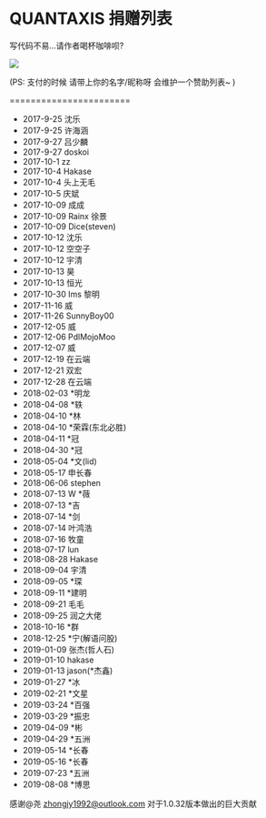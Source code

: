 # QUANTAXIS 捐赠列表

写代码不易...请作者喝杯咖啡呗?


![](http://pic.yutiansut.com/alipay.png)

(PS: 支付的时候 请带上你的名字/昵称呀 会维护一个赞助列表~ )

=======================

- 2017-9-25 沈乐
- 2017-9-25 许海涵
- 2017-9-27 吕少麟
- 2017-9-27 doskoi
- 2017-10-1 zz
- 2017-10-4 Hakase
- 2017-10-4 头上无毛
- 2017-10-5 庆斌
- 2017-10-09 成成
- 2017-10-09 Rainx 徐景
- 2017-10-09 Dice(steven)
- 2017-10-12 沈乐
- 2017-10-12 空空子
- 2017-10-12 宇清
- 2017-10-13 昊
- 2017-10-13 恒光
- 2017-10-30 Ims 黎明
- 2017-11-16 威
- 2017-11-26 SunnyBoy00
- 2017-12-05 威
- 2017-12-06 PdlMojoMoo
- 2017-12-07 威
- 2017-12-19 在云端
- 2017-12-21 双宏
- 2017-12-28 在云端
- 2018-02-03 *明龙
- 2018-04-08 *轶
- 2018-04-10 *林
- 2018-04-10 *荣霖(东北必胜)
- 2018-04-11 *冠
- 2018-04-30 *冠
- 2018-05-04 *文(lid)
- 2018-05-17 申长春
- 2018-06-06 stephen
- 2018-07-13 W *薇
- 2018-07-13 *吉
- 2018-07-14 *剑 
- 2018-07-14 叶鸿浩
- 2018-07-16 牧童
- 2018-07-17 lun
- 2018-08-28 Hakase
- 2018-09-04 宇清
- 2018-09-05 *琛
- 2018-09-11 *建明
- 2018-09-21 毛毛
- 2018-09-25 润之大佬
- 2018-10-16 *群
- 2018-12-25 *宁(解语问股)
- 2019-01-09 张杰(哲人石)
- 2019-01-10 hakase
- 2019-01-13 jason(*杰鑫)
- 2019-01-27 *冰
- 2019-02-21 *文星
- 2019-03-24 *百强
- 2019-03-29 *振忠
- 2019-04-09 *彬
- 2019-04-29 *五洲
- 2019-05-14 *长春
- 2019-05-16 *长春
- 2019-07-23 *五洲
- 2019-08-08 *博思


感谢@尧 zhongjy1992@outlook.com 对于1.0.32版本做出的巨大贡献
